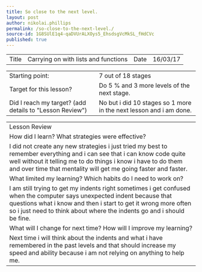 ```yaml
---
title: So close to the next level.
layout: post
author: nikolai.phillips
permalink: /so-close-to-the-next-level./
source-id: 1G8SUlE1q4-qaDVUrALXOys5_EhsdsgVcMkSL_fHdCVc
published: true
---
```

<table>
  <tr>
    <td>Title</td>
    <td>Carrying on with lists and functions</td>
    <td>Date</td>
    <td>16/03/17</td>
  </tr>
</table>


<table>
  <tr>
    <td>Starting point:</td>
    <td>7 out of 18 stages</td>
  </tr>
  <tr>
    <td>Target for this lesson?</td>
    <td>Do 5 % and 3 more levels of the next stage.</td>
  </tr>
  <tr>
    <td>Did I reach my target? 
(add details to "Lesson Review")</td>
    <td>No but i did 10 stages so 1 more in the next lesson and i am done.</td>
  </tr>
</table>


<table>
  <tr>
    <td>Lesson Review</td>
  </tr>
  <tr>
    <td>How did I learn? What strategies were effective? </td>
  </tr>
  <tr>
    <td>I did not create any new strategies i just tried my best to remember everything and i can see that i can know code quite well without it telling me to do things i know i have to do them and over time that mentality will get me going faster and faster.</td>
  </tr>
  <tr>
    <td>What limited my learning? Which habits do I need to work on? </td>
  </tr>
  <tr>
    <td>I am still trying to get my indents right sometimes i get confused when the computer says unexpected indent because that questions what i know and then i start to get it wrong more often so i just need to think about where the indents go and i should be fine.</td>
  </tr>
  <tr>
    <td>What will I change for next time? How will I improve my learning?</td>
  </tr>
  <tr>
    <td>Next time i will think about the indents and what i have remembered in the past levels and that should increase my speed and ability because i am not relying on anything to help me.</td>
  </tr>
</table>


